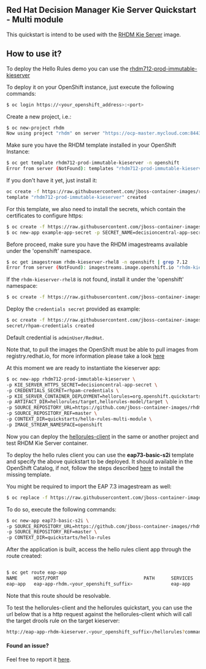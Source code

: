## Red Hat Decision Manager Kie Server Quickstart - Multi module

This quickstart is intend to be used with the [RHDM Kie Server](https://github.com/jboss-container-images/rhdm-7-openshift-image/tree/master/kieserver) image.

## How to use it?

To deploy the Hello Rules demo you can use the [rhdm712-prod-immutable-kieserver](https://github.com/jboss-container-images/rhdm-7-openshift-image/blob/master/templates/rhdm712-prod-immutable-kieserver.yaml)


To deploy it on your OpenShift instance, just execute the following commands:

```bash
$ oc login https://<your_openshift_address>:<port>
```

Create a new project, i.e.:

```bash
$ oc new-project rhdm
Now using project "rhdm" on server "https://ocp-master.mycloud.com:8443".
```


Make sure you have the RHDM template installed in your OpenShift Instance:
```bash
$ oc get template rhdm712-prod-immutable-kieserver -n openshift
Error from server (NotFound): templates "rhdm712-prod-immutable-kieserver" not found
```
If you don't have it yet, just install it:

```bash
oc create -f https://raw.githubusercontent.com/jboss-container-images/rhdm-7-openshift-image/master/templates/rhdm712-prod-immutable-kieserver.yaml -n openshift
template "rhdm712-prod-immutable-kieserver" created
```

For this template, we also need to install the secrets, which contain the certificates to configure https:
```bash
$ oc create -f https://raw.githubusercontent.com/jboss-container-images/rhdm-7-openshift-image/master/example-app-secret-template.yaml
$ oc new-app example-app-secret -p SECRET_NAME=decisioncentral-app-secret
```

Before proceed, make sure you have the RHDM imagestreams available under the 'openshift' namespace.
```bash
$ oc get imagestream rhdm-kieserver-rhel8 -n openshift | grep 7.12
Error from server (NotFound): imagestreams.image.openshift.io "rhdm-kieserver-rhel8" not found
```
If the `rhdm-kieserver-rhel8` is not found, install it under the 'openshift' namespace:

```bash
$ oc create -f https://raw.githubusercontent.com/jboss-container-images/rhdm-7-openshift-image/master/rhdm712-image-streams.yaml -n openshift
```

Deploy the `credentials secret` provided as example:

```bash
$ oc create -f https://raw.githubusercontent.com/jboss-container-images/rhdm-7-openshift-image/master/example-credentials.yaml
secret/rhpam-credentials created
```

Default credential is `adminUser/RedHat`.

Note that, to pull the images the OpenShift must be able to pull images from registry.redhat.io, for more information
please take a look [here](https://access.redhat.com/RegistryAuthentication)

At this moment we are ready to instantiate the kieserver app:


```bash
$ oc new-app rhdm712-prod-immutable-kieserver \
-p KIE_SERVER_HTTPS_SECRET=decisioncentral-app-secret \
-p CREDENTIALS_SECRET=rhpam-credentials \
-p KIE_SERVER_CONTAINER_DEPLOYMENT=hellorules=org.openshift.quickstarts:rhdm-kieserver-hellorules:1.6.0-SNAPSHOT \
-p ARTIFACT_DIR=hellorules/target,hellorules-model/target \
-p SOURCE_REPOSITORY_URL=https://github.com/jboss-container-images/rhdm-7-openshift-image.git \
-p SOURCE_REPOSITORY_REF=master \
-p CONTEXT_DIR=quickstarts/hello-rules-multi-module \
-p IMAGE_STREAM_NAMESPACE=openshift
```


Now you can deploy the [hellorules-client](hellorules-client) in the same or another project and test RHDM Kie Server container.

To deploy the hello rules client you can use the **eap73-basic-s2i** template and specify the above quickstart to be deployed. It should available in the OpenShift Catalog, 
if not, follow the steps described [here](https://github.com/jboss-container-images/jboss-eap-7-openshift-image/blob/eap73/README.adoc) to install the missing template. 

You might be required to import the EAP 7.3 imagestream as well:
```bash
$ oc replace -f https://raw.githubusercontent.com/jboss-container-images/jboss-eap-7-openshift-image/eap73/templates/eap73-image-stream.json -n openshift
```


To do so, execute the following commands:

```bash
$ oc new-app eap73-basic-s2i \
-p SOURCE_REPOSITORY_URL=https://github.com/jboss-container-images/rhdm-7-openshift-image.git \
-p SOURCE_REPOSITORY_REF=master \
-p CONTEXT_DIR=quickstarts/hello-rules
```


After the application is built, access the hello rules client app through the route created:
```bash

$ oc get route eap-app
NAME      HOST/PORT                               PATH      SERVICES   PORT      TERMINATION   WILDCARD
eap-app   eap-app-rhdm.<your_openshift_suffix>              eap-app    <all>                   None
```

Note that this route should be resolvable.

To test the hellorules-client and the hellorules quickstart, you can use the url below that is a http request against the hellorules-client which
will call the target drools rule on the target kieserver:

```bash
http://eap-app-rhdm-kieserver.<your_openshift_suffix>/hellorules?command=runRemoteRest&protocol=http&host=myapp-kieserver&port=8080&username=adminUser&password=RedHat
```

#### Found an issue?
Feel free to report it [here](https://github.com/jboss-container-images/rhdm-7-openshift-image/issues/new).
